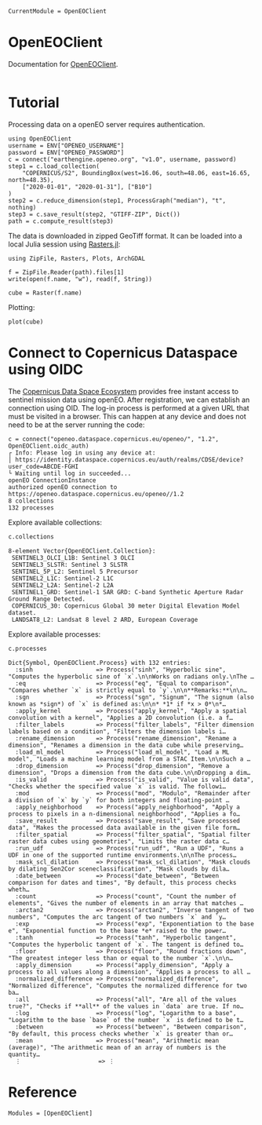 ```@meta
CurrentModule = OpenEOClient
```

# OpenEOClient

Documentation for [OpenEOClient](https://github.com/Open-EO/openeo-julia-client).


```@index
```


# Tutorial

Processing data on a openEO server requires authentication.


```@example tutorial
using OpenEOClient
username = ENV["OPENEO_USERNAME"]
password = ENV["OPENEO_PASSWORD"]
c = connect("earthengine.openeo.org", "v1.0", username, password)
step1 = c.load_collection(
    "COPERNICUS/S2", BoundingBox(west=16.06, south=48.06, east=16.65, north=48.35),
    ["2020-01-01", "2020-01-31"], ["B10"]
)
step2 = c.reduce_dimension(step1, ProcessGraph("median"), "t", nothing)
step3 = c.save_result(step2, "GTIFF-ZIP", Dict())
path = c.compute_result(step3)
```

The data is downloaded in zipped GeoTiff format.
It can be loaded into a local Julia session using [Rasters.jl](https://rafaqz.github.io/Rasters.jl/stable/):

```@example tutorial
using ZipFile, Rasters, Plots, ArchGDAL

f = ZipFile.Reader(path).files[1]
write(open(f.name, "w"), read(f, String))

cube = Raster(f.name)
```

Plotting:

```@example tutorial
plot(cube)
```

# Connect to Copernicus Dataspace using OIDC

The [Copernicus Data Space Ecosystem](https://dataspace.copernicus.eu/) provides free instant access to sentinel mission data using openEO.
After registration, we can establish an connection using OID.
The log-in process is performed at a given URL that must be visited in a browser.
This can happen at any device and does not need to be at the server running the code:

```
c = connect("openeo.dataspace.copernicus.eu/openeo/", "1.2", OpenEOClient.oidc_auth)
┌ Info: Please log in using any device at:
│ https://identity.dataspace.copernicus.eu/auth/realms/CDSE/device?user_code=ABCDE-FGHI
└ Waiting until log in succeeded...
openEO ConnectionInstance
authorized openEO connection to https://openeo.dataspace.copernicus.eu/openeo//1.2
8 collections
132 processes
```

Explore available collections:

```julia
c.collections
```

```
8-element Vector{OpenEOClient.Collection}:
 SENTINEL3_OLCI_L1B: Sentinel 3 OLCI
 SENTINEL3_SLSTR: Sentinel 3 SLSTR
 SENTINEL_5P_L2: Sentinel 5 Precursor
 SENTINEL2_L1C: Sentinel-2 L1C
 SENTINEL2_L2A: Sentinel-2 L2A
 SENTINEL1_GRD: Sentinel-1 SAR GRD: C-band Synthetic Aperture Radar Ground Range Detected.
 COPERNICUS_30: Copernicus Global 30 meter Digital Elevation Model dataset.
 LANDSAT8_L2: Landsat 8 level 2 ARD, European Coverage
```

Explore available processes:

```julia
c.processes
```

```
Dict{Symbol, OpenEOClient.Process} with 132 entries:
  :sinh                  => Process("sinh", "Hyperbolic sine", "Computes the hyperbolic sine of `x`.\n\nWorks on radians only.\nThe …
  :eq                    => Process("eq", "Equal to comparison", "Compares whether `x` is strictly equal to `y`.\n\n**Remarks:**\n\n…
  :sgn                   => Process("sgn", "Signum", "The signum (also known as *sign*) of `x` is defined as:\n\n* *1* if *x > 0*\n*…
  :apply_kernel          => Process("apply_kernel", "Apply a spatial convolution with a kernel", "Applies a 2D convolution (i.e. a f…
  :filter_labels         => Process("filter_labels", "Filter dimension labels based on a condition", "Filters the dimension labels i…
  :rename_dimension      => Process("rename_dimension", "Rename a dimension", "Renames a dimension in the data cube while preserving…
  :load_ml_model         => Process("load_ml_model", "Load a ML model", "Loads a machine learning model from a STAC Item.\n\nSuch a …
  :drop_dimension        => Process("drop_dimension", "Remove a dimension", "Drops a dimension from the data cube.\n\nDropping a dim…
  :is_valid              => Process("is_valid", "Value is valid data", "Checks whether the specified value `x` is valid. The followi…
  :mod                   => Process("mod", "Modulo", "Remainder after a division of `x` by `y` for both integers and floating-point …
  :apply_neighborhood    => Process("apply_neighborhood", "Apply a process to pixels in a n-dimensional neighborhood", "Applies a fo…
  :save_result           => Process("save_result", "Save processed data", "Makes the processed data available in the given file form…
  :filter_spatial        => Process("filter_spatial", "Spatial filter raster data cubes using geometries", "Limits the raster data c…
  :run_udf               => Process("run_udf", "Run a UDF", "Runs a UDF in one of the supported runtime environments.\n\nThe process…
  :mask_scl_dilation     => Process("mask_scl_dilation", "Mask clouds by dilating Sen2Cor sceneclassification", "Mask clouds by dila…
  :date_between          => Process("date_between", "Between comparison for dates and times", "By default, this process checks wheth…
  :count                 => Process("count", "Count the number of elements", "Gives the number of elements in an array that matches …
  :arctan2               => Process("arctan2", "Inverse tangent of two numbers", "Computes the arc tangent of two numbers `x` and `y…
  :exp                   => Process("exp", "Exponentiation to the base e", "Exponential function to the base *e* raised to the power…
  :tanh                  => Process("tanh", "Hyperbolic tangent", "Computes the hyperbolic tangent of `x`. The tangent is defined to…
  :floor                 => Process("floor", "Round fractions down", "The greatest integer less than or equal to the number `x`.\n\n…
  :apply_dimension       => Process("apply_dimension", "Apply a process to all values along a dimension", "Applies a process to all …
  :normalized_difference => Process("normalized_difference", "Normalized difference", "Computes the normalized difference for two ba…
  :all                   => Process("all", "Are all of the values true?", "Checks if **all** of the values in `data` are true. If no…
  :log                   => Process("log", "Logarithm to a base", "Logarithm to the base `base` of the number `x` is defined to be t…
  :between               => Process("between", "Between comparison", "By default, this process checks whether `x` is greater than or…
  :mean                  => Process("mean", "Arithmetic mean (average)", "The arithmetic mean of an array of numbers is the quantity…
  ⋮                      => ⋮
```


# Reference

```@autodocs
Modules = [OpenEOClient]
```
